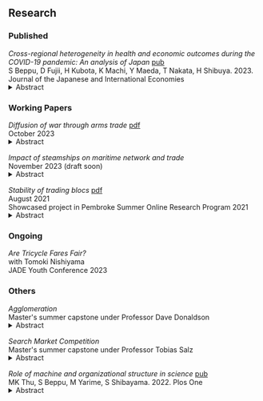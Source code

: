 ## Research  

### Published

*Cross-regional heterogeneity in health and economic outcomes during the COVID-19 pandemic: An analysis of Japan* [pub](https://www.sciencedirect.com/science/article/abs/pii/S0889158323000308)<br>
S Beppu, D Fujii, H Kubota, K Machi, Y Maeda, T Nakata, H Shibuya. 2023. Journal of the Japanese and International Economies

<details style="margin-bottom: 15px; margin-top: -15px">
<summary>Abstract</summary>
<div style="text-align: justify">
Health and macroeconomic outcomes varied substantially across prefectures in Japan during the COVID-19 crisis. Using an estimated macro-epidemiological model as well as the idea of revealed preference, we compute the marginal rate of substitution (MRS) and the conditional trade-off curve between health and economic outcomes in each prefecture. We find that there is a large heterogeneity in the MRS as well as the location and shape of the conditional trade-off curve.
</div>
</details>

### Working Papers

*Diffusion of war through arms trade* [pdf](../assets/files/paper/weapon_network.pdf)<br>
October 2023

<details style="margin-bottom: 15px; margin-top: -15px">
<summary>Abstract</summary>  
<div style="text-align: justify">
International trade and conflicts are key aspects of this world. In particular, weapons are traded across the world and civil wars take place in multiple regions. However, not much is known about how those two are related. This paper combines methods in international trade, network analysis, and literature in both empirical and theoretical conflict to state the importance of this overlooked relationship. This paper uses the shift-share design and network measure derived from the Cournot competition in multiple markets to find significant weapons reallocation to other countries after a ceasefire. This paper then tests insights from a bargaining model with an imperfectly observed claim to illustrate how this exogenous increase in weapons may lead to conflicts. Using the predicted change in weapons due to the reallocation as an instrument, an increase in weapons led to more conflicts. Transparency of weapons trade, however, can counteract this rise in conflict.
</div>
</details>

*Impact of steamships on maritime network and trade*<br>
November 2023 (draft soon)

<details style="margin-bottom: 15px; margin-top: -15px">
<summary>Abstract</summary>
<div style="text-align: justify">
How did technological innovation in steamships affect shipping, trade, and development? The first era of globalization in the 19th century and its relationship with the transition from sailing ships to steamships can provide important historical findings and valuable insights into the age of globalization and technological innovation today. To answer this question, this research first digitized shipping data (Lloyd’s Shipping Index) by applying deep learning methods. With this global data, this research finds mainly four insights related to the advent of steamships. First, the spread of steamships is intertwined with geographic characteristics. Longer distance travel is less likely to use steamships even if it takes less time. Attributes of ports also matter in whether steamships enter rapidly. Second, this research documents port-level changes induced by steamships. Surprisingly, ports likely to benefit more from steamships due to shorter time do not necessarily become essential nor increase their tonnage volumes. Third, countries that experienced a shorter duration than the rest of the world seem to benefit from steamships. Using the exogenous shock due to technological innovation, economic indicators such as GDP and urbanization increased for those with more exposure to steamships. Lastly, this research also finds the divergent effect of steamships. Following the specification used in the third result, steamships hurt colonized countries. This research also provides evidence of the importance of institutions and baseline urbanization for benefiting from this technological change.
</div>
</details>

*Stability of trading blocs* [pdf](../assets/files/paper/stability_of_trading_blocs.pdf)<br>
August 2021<br>
Showcased project in Pembroke Summer Online Research Program 2021

<details style="margin-bottom: 15px; margin-top: -15px">
<summary>Abstract</summary>
<div style="text-align: justify">
In recent decades the world has seen an increasing number of regional trade agreements in force. Coinciding with increasing tariffs between the US and China, whether this phenomenon promotes protectionism whereby countries trade less with countries outside or functions as a stepping stone for global free trade is a central concern for answering how international trade evolves in the future. This paper gives insight for answering this question by investigating the stability of such regional trading blocs. Inspired by research in the theory of strategic network formation, the model formulated in this paper shows that, contrary to main findings from canonical models, trading blocs are stable in possibly many cases. The results imply that the importance of countries not belonging to trading blocs will increase its importance in the future. Furthermore, changes induced by globalisation do not necessarily lead to global free trade.
</div>
</details>

### Ongoing

*Are Tricycle Fares Fair?* <br>
with Tomoki Nishiyama <br>
JADE Youth Conference 2023

### Others

*Agglomeration*  <br>
Master's summer capstone under Professor Dave Donaldson <br>

<details style="margin-bottom: 15px; margin-top: -15px">
<summary>Abstract</summary>
<div style="text-align: justify">
Using census and commuting matrix (LODES), I estimate agglomeration effect for cities in the Midwest using nonlinear estimation akin to RDD.
</div>
</details>

*Search Market Competition*  <br>
Master's summer capstone under Professor Tobias Salz <br>

<details style="margin-bottom: 15px; margin-top: -15px">
<summary>Abstract</summary>
<div style="text-align: justify">
Using a pilot RCT study which made a portion of users switch their default search engine, I estimate how default setting matters in which search engine they use and how this effect differs by different search engines and browsers as well as perception in quality.
</div>
</details>

*Role of machine and organizational structure in science* [pub](https://journals.plos.org/plosone/article?id=10.1371/journal.pone.0272280) <br>
MK Thu, S Beppu, M Yarime, S Shibayama. 2022. Plos One  

<details style="margin-bottom: 15px; margin-top: -15px">
<summary>Abstract</summary>
<div style="text-align: justify">
The progress of science increasingly relies on machine learning (ML) and machines work alongside humans in various domains of science. This study investigates the team structure of ML-related projects and analyzes the contribution of ML to scientific knowledge production under different team structure, drawing on bibliometric analyses of 25,000 scientific publications in various disciplines. Our regression analyses suggest that (1) interdisciplinary collaboration between domain scientists and computer scientists as well as the engagement of interdisciplinary individuals who have expertise in both domain and computer sciences are common in ML-related projects; (2) the engagement of interdisciplinary individuals seem more important in achieving high impact and novel discoveries, especially when a project employs computational and domain approaches interdependently; and (3) the contribution of ML and its implication to team structure depend on the depth of ML.
</div>
</details>
